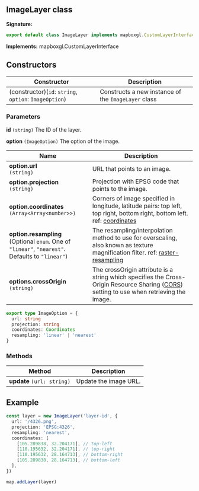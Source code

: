 ## ImageLayer class

<b>Signature:</b>

```typescript
export default class ImageLayer implements mapboxgl.CustomLayerInterface
```

<b>Implements:</b> mapboxgl.CustomLayerInterface

## Constructors

| Constructor | Description |
| --- | --- |
| (constructor)(`id`: `string`, `option`: `ImageOption`) | Constructs a new instance of the <code>ImageLayer</code> class |

### Parameters

**id** `(string)` The ID of the layer.

**option** `(ImageOption)` The option of the image.

| Name | Description |
| --- | --- |
| **option.url** <br />`(string)` | URL that points to an image. |
| **option.projection** <br />`(string)` | Projection with EPSG code that points to the image. |
| **option.coordinates** <br />`(Array<Array<number>>)` | Corners of image specified in longitude, latitude pairs: top left, top right, bottom right, bottom left. ref: [coordinates](https://docs.mapbox.com/mapbox-gl-js/style-spec/sources/#image-coordinates) |
| **option.resampling** <br />(Optional `enum`. One of `"linear"`, `"nearest"`. Defaults to `"linear"`) | The resampling/interpolation method to use for overscaling, also known as texture magnification filter. ref: [raster-resampling](https://docs.mapbox.com/mapbox-gl-js/style-spec/layers/#paint-raster-raster-resampling) |
| **options.crossOrigin** <br />`(string)` | The crossOrigin attribute is a string which specifies the Cross-Origin Resource Sharing ([CORS](https://developer.mozilla.org/en-US/docs/Glossary/CORS)) setting to use when retrieving the image. |

```ts
export type ImageOption = {
  url: string
  projection: string
  coordinates: Coordinates
  resampling: 'linear' | 'nearest'
}
```

### Methods

| Method                     | Description           |
| -------------------------- | --------------------- |
| **update** `(url: string)` | Update the image URL. |

## Example

```ts
const layer = new ImageLayer('layer-id', {
  url: '/4326.png',
  projection: 'EPSG:4326',
  resampling: 'nearest',
  coordinates: [
    [105.289838, 32.204171], // top-left
    [110.195632, 32.204171], // top-right
    [110.195632, 28.164713], // bottom-right
    [105.289838, 28.164713], // bottom-left
  ],
})

map.addLayer(layer)
```
